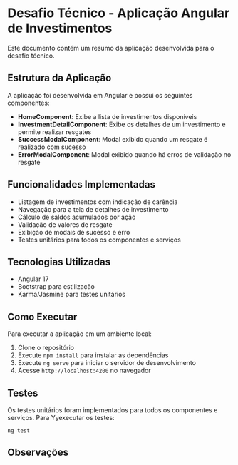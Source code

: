 # Desafio Técnico - Aplicação Angular de Investimentos

Este documento contém um resumo da aplicação desenvolvida para o desafio técnico.

## Estrutura da Aplicação

A aplicação foi desenvolvida em Angular e possui os seguintes componentes:

- **HomeComponent**: Exibe a lista de investimentos disponíveis
- **InvestmentDetailComponent**: Exibe os detalhes de um investimento e permite realizar resgates
- **SuccessModalComponent**: Modal exibido quando um resgate é realizado com sucesso
- **ErrorModalComponent**: Modal exibido quando há erros de validação no resgate

## Funcionalidades Implementadas

- Listagem de investimentos com indicação de carência
- Navegação para a tela de detalhes de investimento
- Cálculo de saldos acumulados por ação
- Validação de valores de resgate
- Exibição de modais de sucesso e erro
- Testes unitários para todos os componentes e serviços

## Tecnologias Utilizadas

- Angular 17
- Bootstrap para estilização
- Karma/Jasmine para testes unitários

## Como Executar

Para executar a aplicação em um ambiente local:

1. Clone o repositório
2. Execute `npm install` para instalar as dependências
3. Execute `ng serve` para iniciar o servidor de desenvolvimento
4. Acesse `http://localhost:4200` no navegador

## Testes

Os testes unitários foram implementados para todos os componentes e serviços. Para Yyexecutar os testes:

```
ng test
```

## Observações

